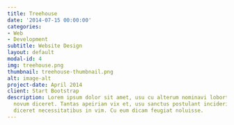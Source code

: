```yaml
---
title: Treehouse
date: '2014-07-15 00:00:00'
categories:
- Web
- Development
subtitle: Website Design
layout: default
modal-id: 4
img: treehouse.png
thumbnail: treehouse-thumbnail.png
alt: image-alt
project-date: April 2014
client: Start Bootstrap
description: Lorem ipsum dolor sit amet, usu cu alterum nominavi lobortis. At duo
  novum diceret. Tantas apeirian vix et, usu sanctus postulant inciderint ut, populo
  diceret necessitatibus in vim. Cu eum dicam feugiat noluisse.
---
```


